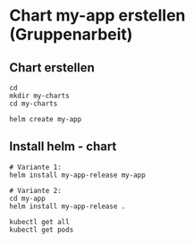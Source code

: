 # Chart my-app erstellen (Gruppenarbeit) 

## Chart erstellen 

```
cd 
mkdir my-charts
cd my-charts
```

```
helm create my-app
``` 

## Install helm - chart 

```
# Variante 1:
helm install my-app-release my-app
```

```
# Variante 2:
cd my-app
helm install my-app-release .
```

```
kubectl get all
kubectl get pods 
```
